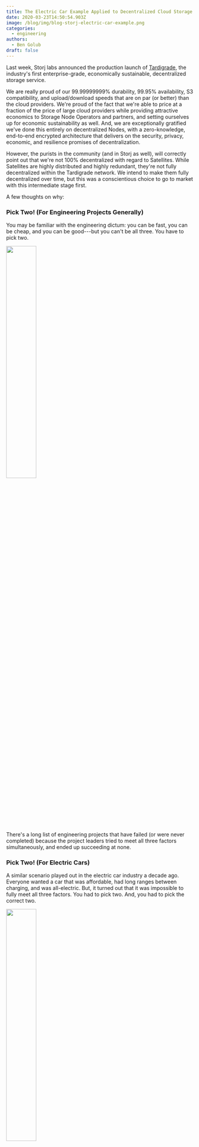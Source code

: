 ```yaml
---
title: The Electric Car Example Applied to Decentralized Cloud Storage
date: 2020-03-23T14:50:54.903Z
image: /blog/img/blog-storj-electric-car-example.png
categories:
  - engineering
authors:
  - Ben Golub
draft: false
---
```

Last week, Storj labs announced the production launch of [Tardigrade](https://tardigrade.io/), the industry's first enterprise-grade, economically sustainable, decentralized storage service.

We are really proud of our 99.99999999% durability, 99.95% availability,  S3 compatibility, and upload/download speeds that are on par (or better) than the cloud providers. We're proud of the fact that we're able to price at a fraction of the price of large cloud providers while providing attractive economics to Storage Node Operators and partners, and setting ourselves up for economic sustainability as well. And, we are exceptionally gratified we've done this entirely on decentralized Nodes, with a zero-knowledge, end-to-end encrypted architecture that delivers on the security, privacy, economic, and resilience promises of decentralization.

However, the purists in the community (and in Storj as well), will correctly point out that we're not 100% decentralized with regard to Satellites. While Satellites are highly distributed and highly redundant, they're not fully decentralized within the Tardigrade network. We intend to make them fully decentralized over time, but this was a conscientious choice to go to market with this intermediate stage first.

A few thoughts on why:

### Pick Two! (For Engineering Projects Generally)

You may be familiar with the engineering dictum: you can be fast, you can be cheap, and you can be good---but you can't be all three. You have to pick two.

<img src="/blog/img/ec1.png" width="40%"/>

There's a long list of engineering projects that have failed (or were never completed) because the project leaders tried to meet all three factors simultaneously, and ended up succeeding at none.

### Pick Two! (For Electric Cars)

A similar scenario played out in the electric car industry a decade ago. Everyone wanted a car that was affordable, had long ranges between charging, and was all-electric. But, it turned out that it was impossible to fully meet all three factors.  You had to pick two. And, you had to pick the correct two.

<img src="/blog/img/ec2.png" width="40%"/>

Tesla, for example, initially decided to focus on being all-electric and delivering a long-range between charges. When Tesla introduced the all-electric Roadster in 2008, it had an impressive  >320 km of range and was 100% electric. But, at a starting price of over $120K, few could afford it. Less than 2,500 Roadsters were sold. However, the Roadster succeeded as a proof of concept and succeeded at generating interest. Over time, of course, Tesla used the learnings from the Roadster to produce more affordable and practical 100% electric cars, such as the Model S, and Model 3. The Model 3 (at a ~$40K list price) sold over 300,000 units last year.

<img src="/blog/img/ec3.png" width="40%"/>

Toyota and others took a different approach. They created cars (e.g. the Prius, plug-in hybrids) that were affordable and had nearly unlimited range, but achieved that range by not depending 100% on the battery. These cars delivered many of the most important fuel economy and environmental benefits of 100% electric cars, but weren't 100% electric. However, with an MSRP of ~$22K, the initial Prius model helped create a line that has sold millions of units (over 500K units in 2008, the year the Tesla Roadster launched), and helped Toyota and others fund moving towards 100% electric.

<img src="/blog/img/ec4.png" width="40%"/>

Both Tesla and Toyota were, in my opinion, successful approaches. Both made a clear choice of 2 out of 3 factors to start. Now, both have reached the point where they have long-range, all-electric, and (relatively) affordable offerings. But, both had to make some compromises on one of the factors in the early days, and move to delivering completely on the third factor over time.

By contrast, there were many failed approaches in the electric car industry. These included a plethora of relatively affordable, all-electric vehicles that had impractically short ranges (<15 km) and couldn’t be used as a primary vehicle by most consumers. (i.e., they picked the wrong two factors). Other approaches failed to deliver sufficiently on any of the three factors (e.g. those that relied on non-existent networks of chargers or battery replacement stations to provide range).

<img src="/blog/img/ec5.1.png" width="40%"/> <img src="/blog/img/ec-5.2.png" width="40%"/>

### Pick Two! (For Decentralized Storage)

In building a decentralized storage network, we faced a similar set of choices. For us, the three factors are:

1. being economically sustainable
2. being enterprise-grade (performance, scalability, durability, service level agreements, etc.)
3. being decentralized

Because this is a market-based network, the economics have to work for users, Storage Node Operators, demand partners, and network operators alike. This is a two-sided marketplace, and we need both supply and demand to work to be sustainable. As an analogy, ride sharing companies need to set prices low enough to attract riders, but high enough so that the amount shared with drivers makes driving attractive. Similarly, we need to price attractively to storage users, but preserve enough margin to make being a storage node operator work.

To gain broad adoption and demand, of course, the service can't just be inexpensive. The service has to work for enterprise apps and users, delivering levels of durability, performance, etc., that are comparable to or better than centralized cloud storage. If we want to move beyond the early adopters and dApp enthusiasts, we need a service that is enterprise grade and compatible with existing object storage apps.

Finally, of course, we want to deliver on the full decentralized vision, where there are no single points of failure, robust privacy, zero-knowledge, and full user control. 

<img src="/blog/img/ec6.png" width="40%"/>

A lot of the prior attempts at decentralized storage (including our own V2 network), failed to deliver fully on at least two of the three factors. For example, many have created impractical or unusable networks in the service of being 100% decentralized. These networks are interesting, but have failed to attract large numbers of users or grow beyond a few terabytes, and most have yet to exit alpha or beta.

When we began planning V3/Tardigrade, we believed that we needed to fully meet the Economically Sustainable and Enterprise-Grade factors to be viable. We believed that we could deliver significant user value by having a largely (but not 100%) decentralized architecture. I guess you could say that we chose the "plug-in hybrid" path for our initial Tardigrade launch.

<img src="/blog/img/ec7.png" width="40%"/>

We talked extensively in other posts about[ being enterprise-grade](https://storj.io/blog/2019/11/measuring-production-readiness-using-qualification-gates/) and how we deliver our [economics](https://storj.io/blog/2019/11/announcing-pioneer-2-and-tardigrade.io-pricing/). Our approach to Satellites enabled us to deliver those factors and deliver them far more quickly. But, how decentralized are we? And, how close are we to delivering on the decentralized vision?

### How Decentralized are Storj and Tardigrade

Let's start with what is decentralized about the system:

**Nodes:** Tardigrade is fully decentralized from a Storage Node perspective, delivered on a network of Nodes that are independently owned and operated by over 6,000 individuals and companies in over 85 countries. The network is delivering over 9 9s of durability, 99.95% availability, and exceptional performance due to this structure. Node reputation is determined algorithmically, and we can withstand the loss of huge numbers of Nodes (including outages caused by widespread power outages and natural disasters) without compromising file durability. We can withstand Nodes run by bad people, incompetent people, and byzantine behavior without compromising security, durability, or performance. And, this architecture supports economic empowerment and sustainability. Of course, the Storage Node code is open source. Being open source is critical to any decentralized system.

**Users:** Anyone can use the system, from almost any location, paying in either token or fiat. The system has zero-knowledge and end-to-end encryption, so user data cannot be mined by anyone or shared without fine-grained user permission. Of course, the user (Uplink) code is also open source.

**Payments:** All payments can happen transparently leveraging blockchain. All Node Operators are paid using the STORJ ERC-20 token, which is delivered on top of the Ethereum network. Those who pay in STORJ token receive a bonus of 10% on top of their deposited amount.

Well, if we're really decentralized for Nodes, users, and payments, where are we not fully decentralized? The answer is that our Satellites are largely, but not 100%, decentralized.

**Satellites:** The Satellite code is open source, supporting the creation of storage networks that are completely separate from Storj Labs.

However, our current Tardigrade network depends on a redundant, distributed set of Satellites that are today all run by Storj Labs. We have gone a long way to go in order to make sure that these Satellites are as distributed as possible. The Satellites are multi-server instances located in multiple locations around the world, with industry best practices on uptime, backups, etc. A Satellite compromise would cause very little damage in terms of security, as Satellites never hold encryption keys and have only limited (and client-side encrypted) metadata. Similarly, today, Satellites have been designed to enable loss of multiple instances (e.g. chaos monkey)  without impacting availability. If an entire data center is lost (e.g. chaos gorilla), availability will suffer, but durability won’t. Inherent to the design is that no one—not even Storj labs—can mine or see user data.

In the near future, we'll enable partners to operate Tardigrade Satellites. And, our midterm roadmap includes enabling failover between Satellites. We certainly hope that the success of the Tardigrade network will encourage others to set up non-Tardigrade Storj-based networks.

Ultimately, of course, we want to progress to the point where Satellites can be run by any competent operator and be part of the decentralized network, much as any router or bridge can be part of the Internet.

### Conclusion

Ultimate, we feel that we have made the right choices going into this important launch. We've delivered an enterprise-grade network, with sustainable and attractive economics, and that delivers almost all of the benefits of decentralization to users and Storage Node Operators. We've still got a ways to go, but we hope that history and our users will prove us right.